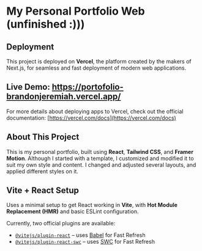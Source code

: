 # My Personal Portfolio Web (unfinished :)))

## Deployment  
This project is deployed on **Vercel**, the platform created by the makers of Next.js, for seamless and fast deployment of modern web applications.

## Live Demo: https://portofolio-brandonjeremiah.vercel.app/

For more details about deploying apps to Vercel, check out the official documentation:
[https://vercel.com/docs](https://vercel.com/docs)

## About This Project  
This is my personal portfolio, built using **React**, **Tailwind CSS**, and **Framer Motion**. Although I started with a template, I customized and modified it to suit my own style and content. I changed and adjusted several layouts, and applied different styles on it.


## Vite + React Setup  
Uses a minimal setup to get React working in **Vite**, with **Hot Module Replacement (HMR)** and basic ESLint configuration.

Currently, two official plugins are available:

- [`@vitejs/plugin-react`](https://github.com/vitejs/vite-plugin-react/blob/main/packages/plugin-react/README.md) – uses [Babel](https://babeljs.io/) for Fast Refresh  
- [`@vitejs/plugin-react-swc`](https://github.com/vitejs/vite-plugin-react-swc) – uses [SWC](https://swc.rs/) for Fast Refresh
